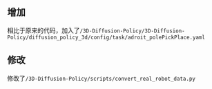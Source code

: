 ## 增加
相比于原来的代码，加入了`/3D-Diffusion-Policy/3D-Diffusion-Policy/diffusion_policy_3d/config/task/adroit_polePickPlace.yaml`
## 修改
修改了`/3D-Diffusion-Policy/scripts/convert_real_robot_data.py`